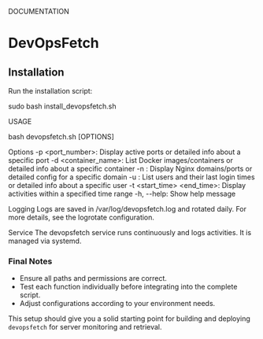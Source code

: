 DOCUMENTATION

# DevOpsFetch

## Installation

Run the installation script:

sudo bash install_devopsfetch.sh

USAGE

bash
devopsfetch.sh [OPTIONS]

Options
-p <port_number>: Display active ports or detailed info about a specific port
-d <container_name>: List Docker images/containers or detailed info about a specific container
-n <domain>: Display Nginx domains/ports or detailed config for a specific domain
-u <username>: List users and their last login times or detailed info about a specific user
-t <start_time> <end_time>: Display activities within a specified time range
-h, --help: Show help message

Logging
Logs are saved in /var/log/devopsfetch.log and rotated daily. For more details, see the logrotate configuration.

Service
The devopsfetch service runs continuously and logs activities. It is managed via systemd.

### Final Notes

- Ensure all paths and permissions are correct.
- Test each function individually before integrating into the complete script.
- Adjust configurations according to your environment needs.

This setup should give you a solid starting point for building and deploying `devopsfetch` for server monitoring and retrieval.
